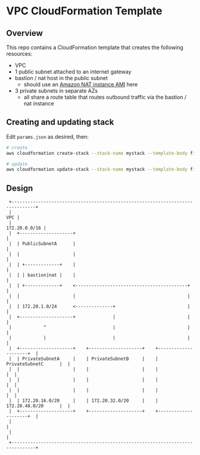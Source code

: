 
# VPC CloudFormation Template

## Overview

This repo contains a CloudFormation template that creates the following resources:

* VPC
* 1 public subnet attached to an internet gateway
* bastion / nat host in the public subnet
    * should use an [Amazon NAT instance AMI](https://docs.aws.amazon.com/vpc/latest/userguide/VPC_NAT_Instance.html) here
* 3 private subnets in separate AZs
    * all share a route table that routes outbound traffic via the bastion / nat instance

## Creating and updating stack

Edit `params.json` as desired, then:

```bash
# create
aws cloudformation create-stack --stack-name mystack --template-body file://vpc-nat-cfn.yml --parameters file://params.json

# update
aws cloudformation update-stack --stack-name mystack --template-body file://vpc-nat-cfn.yml --parameters file://params.json
```

## Design

```
 +-------------------------------------------------------------------------------+
 |                                                                           VPC |
 |                                                                 172.20.0.0/16 |
 |  +--------------------+                                                       |
 |  | PublicSubnetA      |                                                       |
 |  |                    |                                                       |
 |  | +-------------+    |                                                       |
 |  | | bastion|nat |    |                                                       |
 |  | +-------------+    <------------------------------------------+            |
 |  |                    |                                          |            |
 |  | 172.20.1.0/24      <--------------+                           |            |
 |  +--------------------+              |                           |            |
 |            ^                         |                           |            |
 |            |                         |                           |            |
 |  +--------------------+    +--------------------+    +---------------------+  |
 |  | PrivateSubnetA     |    | PrivateSubnetB     |    | PrivateSubnetC      |  |
 |  |                    |    |                    |    |                     |  |
 |  |                    |    |                    |    |                     |  |
 |  |                    |    |                    |    |                     |  |
 |  | 172.20.16.0/20     |    | 172.20.32.0/20     |    | 172.20.48.0/20      |  |
 |  +--------------------+    +--------------------+    +---------------------+  |
 |                                                                               |
 |                                                                               |
 +-------------------------------------------------------------------------------+
```
